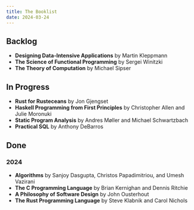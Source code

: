```yaml
---
title: The Booklist
date: 2024-03-24
---
```


## Backlog
- **Designing Data-Intensive Applications** by Martin Kleppmann
- **The Science of Functional Programming** by Sergei Winitzki
- **The Theory of Computation** by Michael Sipser

## In Progress
- **Rust for Rusteceans** by Jon Gjengset
- **Haskell Programming from First Principles** by Christopher Allen and Julie Moronuki
- **Static Program Analysis** by Andres Møller and Michael Schwartzbach
- **Practical SQL** by Anthony DeBarros

## Done

### 2024

- **Algorithms** by Sanjoy Dasgupta, Christos Papadimitriou, and Umesh Vazirani
- **The C Programming Language** by Brian Kernighan and Dennis Ritchie
- **A Philosophy of Software Design** by John Ousterhout
- **The Rust Programming Language** by Steve Klabnik and Carol Nichols
